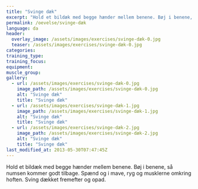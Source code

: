 ```yaml
---
title: "Svinge dæk"
excerpt: "Hold et bildæk med begge hænder mellem benene. Bøj i benene, så numsen kommer godt tilbage. Spænd og i mave, ryg og musklerne omkring hoften. Sving dækket fremefter og opad."
permalink: /oevelse/svinge-dæk
language: da
header:
  overlay_image: /assets/images/exercises/svinge-dæk-0.jpg
  teaser: /assets/images/exercises/svinge-dæk-0.jpg
categories:
training_type: 
training_focus: 
equipment:
muscle_group:
gallery:
  - url: /assets/images/exercises/svinge-dæk-0.jpg
    image_path: /assets/images/exercises/svinge-dæk-0.jpg
    alt: "Svinge dæk"
    title: "Svinge dæk"
  - url: /assets/images/exercises/svinge-dæk-1.jpg
    image_path: /assets/images/exercises/svinge-dæk-1.jpg
    alt: "Svinge dæk"
    title: "Svinge dæk"
  - url: /assets/images/exercises/svinge-dæk-2.jpg
    image_path: /assets/images/exercises/svinge-dæk-2.jpg
    alt: "Svinge dæk"
    title: "Svinge dæk"
last_modified_at: 2013-05-30T07:47:45Z
---
```


Hold et bildæk med begge hænder mellem benene. Bøj i benene, så numsen kommer godt tilbage. Spænd og i mave, ryg og musklerne omkring hoften. Sving dækket fremefter og opad.

